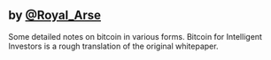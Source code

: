 ## by [@Royal_Arse][1]

Some detailed notes on bitcoin in various forms. Bitcoin for Intelligent Investors is a rough translation of the original whitepaper.

[1]: https://twitter.com/Royal_Arse